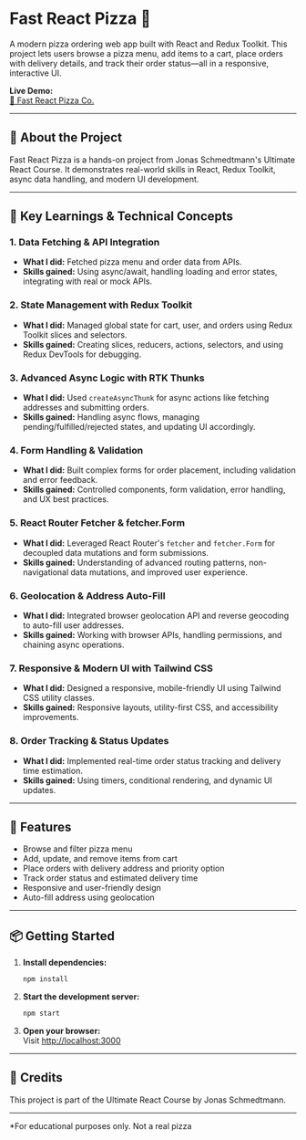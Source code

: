 # Fast React Pizza 🍕

A modern pizza ordering web app built with React and Redux Toolkit. This project lets users browse a pizza menu, add items to a cart, place orders with delivery details, and track their order status—all in a responsive, interactive UI.

**Live Demo:**  
[🍕 Fast React Pizza Co.](https://fast-react-pizza-m7meda.netlify.app/)

---

## 📝 About the Project

Fast React Pizza is a hands-on project from Jonas Schmedtmann's Ultimate React Course. It demonstrates real-world skills in React, Redux Toolkit, async data handling, and modern UI development.

---

## 🧠 Key Learnings & Technical Concepts

### 1. Data Fetching & API Integration

- **What I did:** Fetched pizza menu and order data from APIs.
- **Skills gained:** Using async/await, handling loading and error states, integrating with real or mock APIs.

### 2. State Management with Redux Toolkit

- **What I did:** Managed global state for cart, user, and orders using Redux Toolkit slices and selectors.
- **Skills gained:** Creating slices, reducers, actions, selectors, and using Redux DevTools for debugging.

### 3. Advanced Async Logic with RTK Thunks

- **What I did:** Used `createAsyncThunk` for async actions like fetching addresses and submitting orders.
- **Skills gained:** Handling async flows, managing pending/fulfilled/rejected states, and updating UI accordingly.

### 4. Form Handling & Validation

- **What I did:** Built complex forms for order placement, including validation and error feedback.
- **Skills gained:** Controlled components, form validation, error handling, and UX best practices.

### 5. React Router Fetcher & fetcher.Form

- **What I did:** Leveraged React Router's `fetcher` and `fetcher.Form` for decoupled data mutations and form submissions.
- **Skills gained:** Understanding of advanced routing patterns, non-navigational data mutations, and improved user experience.

### 6. Geolocation & Address Auto-Fill

- **What I did:** Integrated browser geolocation API and reverse geocoding to auto-fill user addresses.
- **Skills gained:** Working with browser APIs, handling permissions, and chaining async operations.

### 7. Responsive & Modern UI with Tailwind CSS

- **What I did:** Designed a responsive, mobile-friendly UI using Tailwind CSS utility classes.
- **Skills gained:** Responsive layouts, utility-first CSS, and accessibility improvements.

### 8. Order Tracking & Status Updates

- **What I did:** Implemented real-time order status tracking and delivery time estimation.
- **Skills gained:** Using timers, conditional rendering, and dynamic UI updates.

---

## 🚀 Features

- Browse and filter pizza menu
- Add, update, and remove items from cart
- Place orders with delivery address and priority option
- Track order status and estimated delivery time
- Responsive and user-friendly design
- Auto-fill address using geolocation

---

## 📦 Getting Started

1. **Install dependencies:**
   ```bash
   npm install
   ```
2. **Start the development server:**
   ```bash
   npm start
   ```
3. **Open your browser:**  
   Visit [http://localhost:3000](http://localhost:3000)

---

## 🙏 Credits

This project is part of the Ultimate React Course by Jonas Schmedtmann.

---

\*For educational purposes only. Not a real pizza

